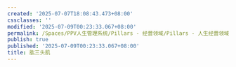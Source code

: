 ```yaml
---
created: '2025-07-07T18:08:43.473+08:00'
cssclasses: ''
modified: '2025-07-09T00:23:33.067+08:00'
permalink: /Spaces/PPV人生管理系统/Pillars - 经营领域/Pillars - 人生经营领域/运动/增肌减脂计划/肌肉部位库/肌肉库/肱三头肌.md
publish: true
published: '2025-07-09T00:23:33.067+08:00'
title: 肱三头肌
---
```

